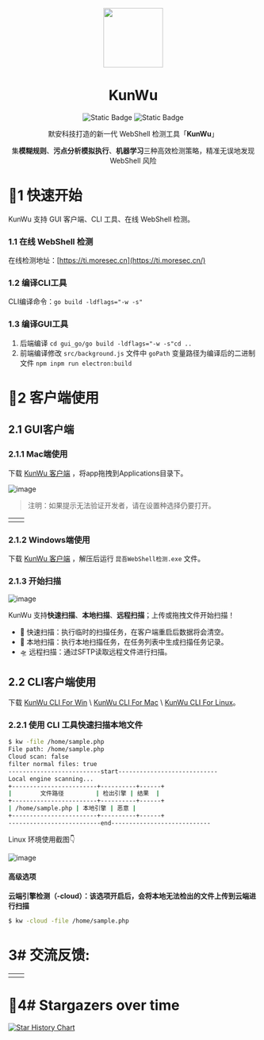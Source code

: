 <p align="center">
  <img src="https://github.com/kunwu2023/kunwu/assets/31091395/956c21f3-f829-49b3-8358-d2e3ebced65b" width="120">
</p>
<h1 align="center"> KunWu </h1>
<p align="center">
<img alt="Static Badge" src="https://img.shields.io/badge/Build-v0.1.0-blue">
<img alt="Static Badge" src="https://img.shields.io/badge/License-MIT-green">

<p align="center"> 默安科技打造的新一代 WebShell 检测工具「<b>KunWu</b>」</p>
<p align="center"> 集<b>模糊规则</b>、<b>污点分析模拟执行</b>、<b>机器学习</b>三种高效检测策略，精准无误地发现 WebShell 风险</p>


# 🚀1 快速开始

KunWu 支持 GUI 客户端、CLI 工具、在线 WebShell 检测。

### 1.1 在线 WebShell 检测

在线检测地址：[https://ti.moresec.cn](https://ti.moresec.cn/)

### 1.2 编译CLI工具

CLI编译命令：`go build -ldflags="-w -s"`

### 1.3 编译GUI工具

1. 后端编译 `cd gui_go/go build -ldflags="-w -s"cd ..`
2. 前端编译修改 `src/background.js` 文件中 `goPath` 变量路径为编译后的二进制文件 `npm inpm run electron:build`

# 🐉2 客户端使用

## 2.1 GUI客户端

### 2.1.1 Mac端使用

下载 [KunWu 客户端](https://github.com/kunwu2023/kunwu/releases/tag/0.1.0) ，将app拖拽到Applications目录下。

![image](https://github.com/kunwu2023/kunwu/assets/131849947/3dc40a5e-8ef8-4452-a04b-fafdeab20c9e)

> 注明：如果提示无法验证开发者，请在设置种选择仍要打开。

<table>
  <tr>
    <td><img src="https://github.com/kunwu2023/kunwu/assets/131849947/494fe0ad-b474-4480-9d31-4aba7503482f" alt="" /></td>
    <td><img src="https://github.com/kunwu2023/kunwu/assets/131849947/e834aa87-e3ff-429d-858a-1bb24a68b212" alt="" /></td>
  </tr>
</table>

### 2.1.2 Windows端使用

下载 [KunWu 客户端](https://github.com/kunwu2023/kunwu/releases/tag/0.1.0) ，解压后运行 `昆吾WebShell检测.exe` 文件。

### 2.1.3 开始扫描

![image](https://github.com/kunwu2023/kunwu/assets/131849947/083351e2-6139-49eb-9c56-883ee2797612)

KunWu 支持**快速扫描**、**本地扫描**、**远程扫描**；上传或拖拽文件开始扫描！

- 🛫 快速扫描：执行临时的扫描任务，在客户端重启后数据将会清空。
- 🚄 本地扫描：执行本地扫描任务，在任务列表中生成扫描任务记录。
- 🛸 远程扫描：通过SFTP读取远程文件进行扫描。

## 2.2 CLI客户端使用

下载 [KunWu CLI For Win](https://github.com/kunwu2023/kunwu/releases/download/0.1.0/kw_0.1.2_windows_amd64_cli.exe) \ [KunWu CLI For Mac](https://github.com/kunwu2023/kunwu/releases/download/0.1.0/kw_0.1.2_macOS_arm64_cli) \ [KunWu CLI For Linux](https://github.com/kunwu2023/kunwu/releases/download/0.1.0/kw_0.1.2_linux_amd64_cli)。

### 2.2.1 使用 CLI 工具快速扫描本地文件

```bash
$ kw -file /home/sample.php
File path: /home/sample.php
Cloud scan: false
filter normal files: true
--------------------------start----------------------------
Local engine scanning...
+------------------------+----------+------+
|        文件路径         | 检出引擎 | 结果  |
+------------------------+----------+------+
| /home/sample.php | 本地引擎 | 恶意 |
+------------------------+----------+------+
--------------------------end----------------------------
```

Linux 环境使用截图👇

![image](https://github.com/kunwu2023/kunwu/assets/131849947/002daae6-f86e-4643-b4e5-bdb09ecb3178)

#### 高级选项

**云端引擎检测（-cloud）：该选项开启后，会将本地无法检出的文件上传到云端进行扫描**

```bash
$ kw -cloud -file /home/sample.php
```

# 3# 交流反馈:

<table>
  <tr>
    <td><img src="https://github.com/kunwu2023/kunwu/assets/20842613/5f8486d6-6f83-4df8-8d3b-b4550b5aef02" alt="" /></td>
    <td><img src="https://github.com/kunwu2023/kunwu/assets/131849947/67bf7658-5c2a-4fe7-91ad-92cc37ccdb3a" alt="" /></td>
  </tr>
</table>


# 🙏4# Stargazers over time

[![Star History Chart](https://api.star-history.com/svg?repos=kunwu2023/kunwu&type=Date)](https://star-history.com/#kunwu2023/kunwu&Date)
